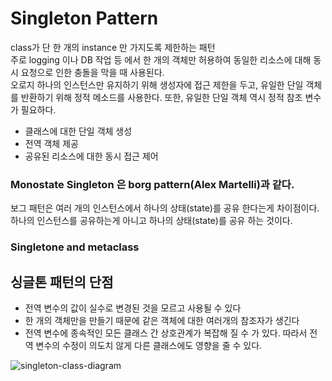 # Singleton Pattern
class가 단 한 개의 instance 만 가지도록 제한하는 패턴    
주로 logging 이나 DB 작업 등 에서 한 개의 객체만 허용하여 동일한 리소스에 대해 동시 요청으로 인한 충돌을 막을 때 사용된다.     
오로지 하나의 인스턴스만 유지하기 위해 생성자에 접근 제한을 두고, 유일한 단일 객체를 반환하기 위해 정적 메소드를 사용한다. 또한, 유일한 단일 객체 역시 정적 참조 변수가 필요하다.      

- 클래스에 대한 단일 객체 생성
- 전역 객체 제공
- 공유된 리소스에 대한 동시 접근 제어

### Monostate Singleton 은 borg pattern(Alex Martelli)과 같다.
보그 패턴은 여러 개의 인스턴스에서 하나의 상태(state)를 공유 한다는게 차이점이다.    
하나의 인스턴스를 공유하는게 아니고 하나의 상태(state)를 공유 하는 것이다.

### Singletone and metaclass    

## 싱글톤 패턴의 단점

- 전역 변수의 값이 실수로 변경된 것을 모르고 사용될 수 있다
- 한 개의 객체만을 만들기 때문에 같은 객체에 대한 여러개의 참조자가 생긴다
- 전역 변수에 종속적인 모든 클래스 간 상호관계가 복잡해 질 수 가 있다. 따라서 전역 변수의 수정이 의도치 않게 다른 클래스에도 영향을 줄 수 있다.

![singleton-class-diagram](https://media.geeksforgeeks.org/wp-content/uploads/20200122161234/singleton-class-diagram.png)